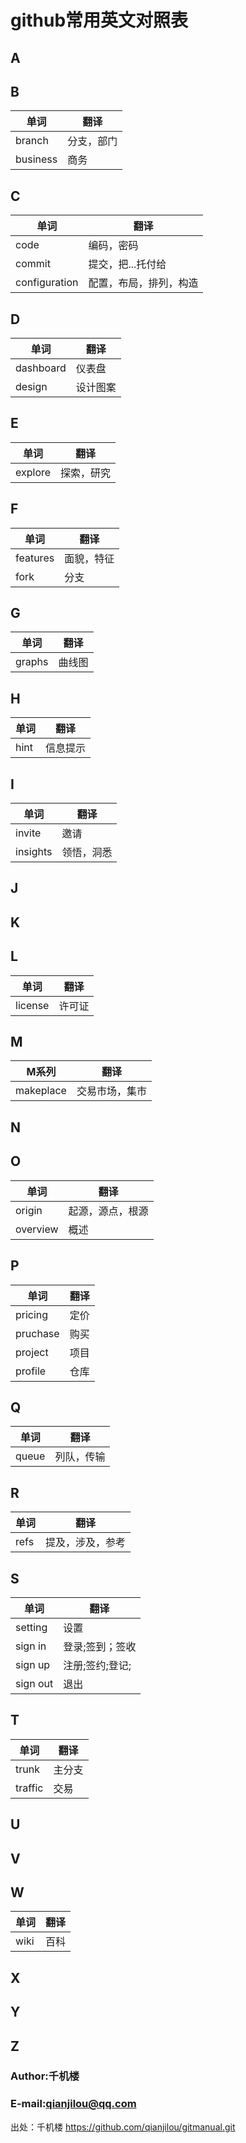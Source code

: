# github常用英文对照表

## A


## B

|单词|翻译|
|----|-----|
|branch | 分支，部门 | 
|business | 商务 | 

## C

|单词|翻译|
|----|-----|
|code|编码，密码|
|commit|提交，把...托付给 |
|configuration|配置，布局，排列，构造|

## D

|单词|翻译|
|----|-----|
|dashboard | 仪表盘 |
|design | 设计图案 | 

## E

|单词|翻译|
|----|-----|
|explore | 探索，研究 | 

## F

|单词|翻译|
|----|-----|
|features | 面貌，特征  |
|fork | 分支  |

## G

|单词|翻译|
|----|-----|
|graphs | 曲线图  |


## H

|单词|翻译|
|----|-----|
|hint | 信息提示 |

## I

|单词|翻译|
|----|-----|
|invite | 邀请 | 
|insights | 领悟，洞悉 | 

## J

## K

## L

|单词|翻译|
|----|-----|
|license | 许可证  |

## M

|M系列|翻译|
|----|-----|
|makeplace | 交易市场，集市  |

## N

## O

|单词|翻译|
|----|-----|
|origin | 起源，源点，根源  |
|overview | 概述  |

## P

|单词|翻译|
|----|-----|
|pricing | 定价 | 
|pruchase | 购买  |
|project | 项目  |
|profile | 仓库|

## Q

|单词|翻译|
|----|-----|
|queue | 列队，传输 |  

## R

|单词|翻译|
|----|-----|
|refs | 提及，涉及，参考 |  


## S

|单词|翻译|
|----|-----|
|setting | 设置|  
|sign in | 登录;签到；签收|  
|sign up | 注册;签约;登记; | 
|sign out | 退出 |

## T

|单词|翻译|
|----|-----|
|trunk | 主分支|  
|traffic | 交易|  

## U


## V


## W

|单词|翻译|
|----|-----|
|wiki | 百科 | 


## X


## Y


## Z



### Author:千机楼
### E-mail:qianjilou@qq.com

出处：千机楼  https://github.com/qianjilou/gitmanual.git
